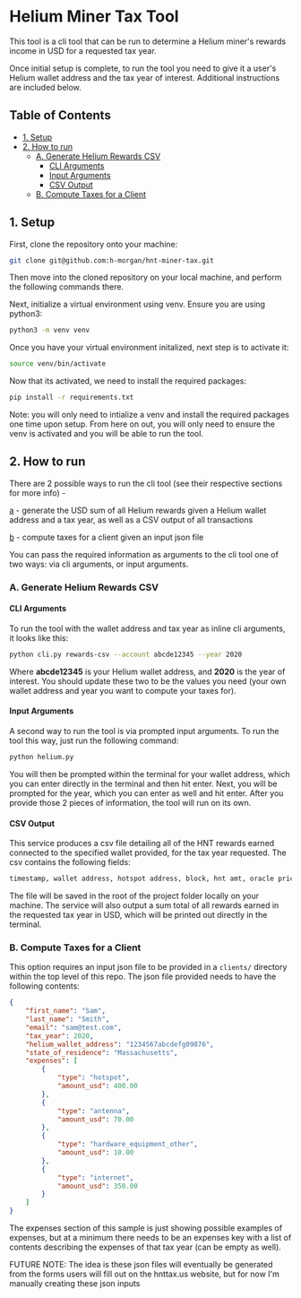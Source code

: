 # Helium Miner Tax Tool 

This tool is a cli tool that can be run to determine a Helium miner's rewards income in USD for a requested tax year. 

Once initial setup is complete, to run the tool you need to give it a user's Helium wallet address and the tax year of interest. Additional instructions are included below.

## Table of Contents
- [1. Setup](#1-setup)
- [2. How to run](#2-how-to-run)
  - [A. Generate Helium Rewards CSV](#a-generate-helium-rewards-csv)
    - [CLI Arguments](#cli-arguments)
    - [Input Arguments](#input-arguments)
    - [CSV Output](#csv-output)
  - [B. Compute Taxes for a Client](#b-compute-taxes-for-a-client)

## 1. Setup 

First, clone the repository onto your machine:
```bash
git clone git@github.com:h-morgan/hnt-miner-tax.git
```
Then move into the cloned repository on your local machine, and perform the following commands there.

Next, initialize a virtual environment using venv. Ensure you are using python3:
```bash
python3 -m venv venv
```

Once you have your virtual environment initalized, next step is to activate it:
```bash
source venv/bin/activate
```

Now that its activated, we need to install the required packages:
```bash
pip install -r requirements.txt
```
Note: you will only need to intialize a venv and install the required packages one time upon setup. From here on out, you will only need to ensure the venv is activated and you will be able to run the tool.

## 2. How to run
There are 2 possible ways to run the cli tool (see their respective sections for more info) - 

[a](#a-generate-helium-rewards-csv) - generate the USD sum of all Helium rewards given a Helium wallet address and a tax year, as well as a CSV output of all transactions

[b](#b-compute-taxes-for-a-client) - compute taxes for a client given an input json file

You can pass the required information as arguments to the cli tool one of two ways: via cli arguments, or input arguments.

### A. Generate Helium Rewards CSV


#### CLI Arguments

To run the tool with the wallet address and tax year as inline cli arguments, it looks like this:
```bash
python cli.py rewards-csv --account abcde12345 --year 2020
```
Where **abcde12345** is your Helium wallet address, and **2020** is the year of interest. You should update these two to be the values you need (your own wallet address and year you want to compute your taxes for).

#### Input Arguments
A second way to run the tool is via prompted input arguments. To run the tool this way, just run the following command:
```bash
python helium.py
```
You will then be prompted within the terminal for your wallet address, which you can enter directly in the terminal and then hit enter. Next, you will be prompted for the year, which you can enter as well and hit enter. After you provide those 2 pieces of information, the tool will run on its own.

#### CSV Output

This service produces a csv file detailing all of the HNT rewards earned connected to the specified wallet provided, for the tax year requested. The csv contains the following fields:

```bash
timestamp, wallet address, hotspot address, block, hnt amt, oracle price, usd, hash
```
The file will be saved in the root of the project folder locally on your machine. The service will also output a sum total of all rewards earned in the requested tax year in USD, which will be printed out directly in the terminal.

### B. Compute Taxes for a Client

This option requires an input json file to be provided in a `clients/` directory within the top level of this repo. The json file provided needs to have the following contents:

```json
{
    "first_name": "Sam",
    "last_name": "Smith",
    "email": "sam@test.com",
    "tax_year": 2020,
    "helium_wallet_address": "1234567abcdefg09876",
    "state_of_residence": "Massachusetts",
    "expenses": [
        {
            "type": "hotspot",
            "amount_usd": 400.00
        },
        {
            "type": "antenna",
            "amount_usd": 70.00
        },
        {
            "type": "hardware_equipment_other",
            "amount_usd": 10.00
        },
        {
            "type": "internet",
            "amount_usd": 350.00
        }
    ]
}
```

The expenses section of this sample is just showing possible examples of expenses, but at a minimum there needs to be an expenses key with a list of contents describing the expenses of that tax year (can be empty as well). 

FUTURE NOTE: The idea is these json files will eventually be generated from the forms users will fill out on the hnttax.us website, but for now I'm manually creating these json inputs